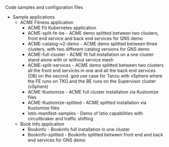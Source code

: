 Code samples and configuration files
  - Sample applications
    - ACME Fitness application
      -  ACME Fit Kubernetes application
      -  ACME-split-fe-be - ACME demo splitted between two clsuters, front end service and back end services for GNS demo
      -  ACME-catalog-v2-demo - ACME demo splitted between three clusters, with two different catalog versions for GNS demo
      -  ACME-full-cluster - ACME fit full installation on a one cluster stand alone with or without service mesh
      -  ACME-split-services - ACME demo splitted between two clusters all the front end services in one and all the back end services (DB) on the second. god use case for Tanzu with vSphere where the FE runs on TKG and the BE runs on the Supervisor cluster (vSphere)
      -  ACME-Kustomize - ACME full cluster installation via Kustomize files
      -  ACME-Kustomize-splitted - ACME splitted installation via Kustomize files
      -  Istio-manifest-samples - Demo of Istio capabilities with circuitbraker and traffic shifting
    - Book Info application
      -  Bookinfo - Bookinfo full installation in one cluster
      -  Bookinfo-splitted - Bookinfo splitted between front end and back end services for GNS demo
